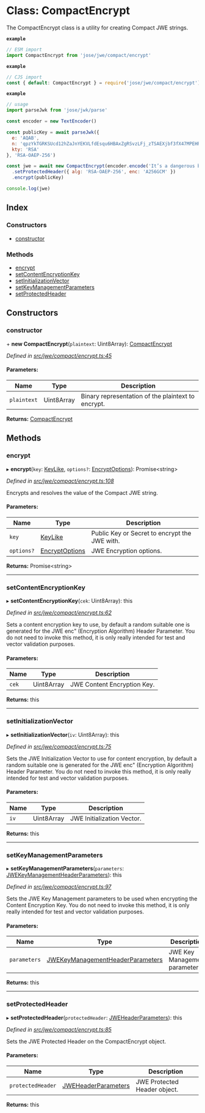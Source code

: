 # Class: CompactEncrypt

The CompactEncrypt class is a utility for creating Compact JWE strings.

**`example`** 
```js
// ESM import
import CompactEncrypt from 'jose/jwe/compact/encrypt'
```

**`example`** 
```js
// CJS import
const { default: CompactEncrypt } = require('jose/jwe/compact/encrypt')
```

**`example`** 
```js
// usage
import parseJwk from 'jose/jwk/parse'

const encoder = new TextEncoder()

const publicKey = await parseJwk({
  e: 'AQAB',
  n: 'qpzYkTGRKSUcd12hZaJnYEKVLfdEsqu6HBAxZgRSvzLFj_zTSAEXjbf3fX47MPEHRw8NDcEXPjVOz84t4FTXYF2w2_LGWfp_myjV8pR6oUUncJjS7DhnUmTG5bpuK2HFXRMRJYz_iNR48xRJPMoY84jrnhdIFx8Tqv6w4ZHVyEvcvloPgwG3UjLidP6jmqbTiJtidVLnpQJRuFNFQJiluQXBZ1nOLC7raQshu7L9y0IatVU7vf0BPnmuSkcNNvmQkSta6ODQBPaL5-o5SW8H37vQjPDkrlJpreViNa3jqP5DB5HYUO-DMh4FegRv9gZWLDEvXpSd9A13YXCa9Q8K_w',
  kty: 'RSA'
}, 'RSA-OAEP-256')

const jwe = await new CompactEncrypt(encoder.encode('It’s a dangerous business, Frodo, going out your door.'))
  .setProtectedHeader({ alg: 'RSA-OAEP-256', enc: 'A256GCM' })
  .encrypt(publicKey)

console.log(jwe)
```

## Index

### Constructors

* [constructor](_jwe_compact_encrypt_.compactencrypt.md#constructor)

### Methods

* [encrypt](_jwe_compact_encrypt_.compactencrypt.md#encrypt)
* [setContentEncryptionKey](_jwe_compact_encrypt_.compactencrypt.md#setcontentencryptionkey)
* [setInitializationVector](_jwe_compact_encrypt_.compactencrypt.md#setinitializationvector)
* [setKeyManagementParameters](_jwe_compact_encrypt_.compactencrypt.md#setkeymanagementparameters)
* [setProtectedHeader](_jwe_compact_encrypt_.compactencrypt.md#setprotectedheader)

## Constructors

### constructor

\+ **new CompactEncrypt**(`plaintext`: Uint8Array): [CompactEncrypt](_jwe_compact_encrypt_.compactencrypt.md)

*Defined in [src/jwe/compact/encrypt.ts:45](https://github.com/panva/jose/blob/v3.6.1/src/jwe/compact/encrypt.ts#L45)*

#### Parameters:

Name | Type | Description |
------ | ------ | ------ |
`plaintext` | Uint8Array | Binary representation of the plaintext to encrypt.  |

**Returns:** [CompactEncrypt](_jwe_compact_encrypt_.compactencrypt.md)

## Methods

### encrypt

▸ **encrypt**(`key`: [KeyLike](../types/_types_d_.keylike.md), `options?`: [EncryptOptions](../interfaces/_types_d_.encryptoptions.md)): Promise<string\>

*Defined in [src/jwe/compact/encrypt.ts:108](https://github.com/panva/jose/blob/v3.6.1/src/jwe/compact/encrypt.ts#L108)*

Encrypts and resolves the value of the Compact JWE string.

#### Parameters:

Name | Type | Description |
------ | ------ | ------ |
`key` | [KeyLike](../types/_types_d_.keylike.md) | Public Key or Secret to encrypt the JWE with. |
`options?` | [EncryptOptions](../interfaces/_types_d_.encryptoptions.md) | JWE Encryption options.  |

**Returns:** Promise<string\>

___

### setContentEncryptionKey

▸ **setContentEncryptionKey**(`cek`: Uint8Array): this

*Defined in [src/jwe/compact/encrypt.ts:62](https://github.com/panva/jose/blob/v3.6.1/src/jwe/compact/encrypt.ts#L62)*

Sets a content encryption key to use, by default a random suitable one
is generated for the JWE enc" (Encryption Algorithm) Header Parameter.
You do not need to invoke this method, it is only really intended for
test and vector validation purposes.

#### Parameters:

Name | Type | Description |
------ | ------ | ------ |
`cek` | Uint8Array | JWE Content Encryption Key.  |

**Returns:** this

___

### setInitializationVector

▸ **setInitializationVector**(`iv`: Uint8Array): this

*Defined in [src/jwe/compact/encrypt.ts:75](https://github.com/panva/jose/blob/v3.6.1/src/jwe/compact/encrypt.ts#L75)*

Sets the JWE Initialization Vector to use for content encryption, by default
a random suitable one is generated for the JWE enc" (Encryption Algorithm)
Header Parameter. You do not need to invoke this method, it is only really
intended for test and vector validation purposes.

#### Parameters:

Name | Type | Description |
------ | ------ | ------ |
`iv` | Uint8Array | JWE Initialization Vector.  |

**Returns:** this

___

### setKeyManagementParameters

▸ **setKeyManagementParameters**(`parameters`: [JWEKeyManagementHeaderParameters](../interfaces/_types_d_.jwekeymanagementheaderparameters.md)): this

*Defined in [src/jwe/compact/encrypt.ts:97](https://github.com/panva/jose/blob/v3.6.1/src/jwe/compact/encrypt.ts#L97)*

Sets the JWE Key Management parameters to be used when encrypting the Content
Encryption Key. You do not need to invoke this method, it is only really
intended for test and vector validation purposes.

#### Parameters:

Name | Type | Description |
------ | ------ | ------ |
`parameters` | [JWEKeyManagementHeaderParameters](../interfaces/_types_d_.jwekeymanagementheaderparameters.md) | JWE Key Management parameters.  |

**Returns:** this

___

### setProtectedHeader

▸ **setProtectedHeader**(`protectedHeader`: [JWEHeaderParameters](../interfaces/_types_d_.jweheaderparameters.md)): this

*Defined in [src/jwe/compact/encrypt.ts:85](https://github.com/panva/jose/blob/v3.6.1/src/jwe/compact/encrypt.ts#L85)*

Sets the JWE Protected Header on the CompactEncrypt object.

#### Parameters:

Name | Type | Description |
------ | ------ | ------ |
`protectedHeader` | [JWEHeaderParameters](../interfaces/_types_d_.jweheaderparameters.md) | JWE Protected Header object.  |

**Returns:** this
